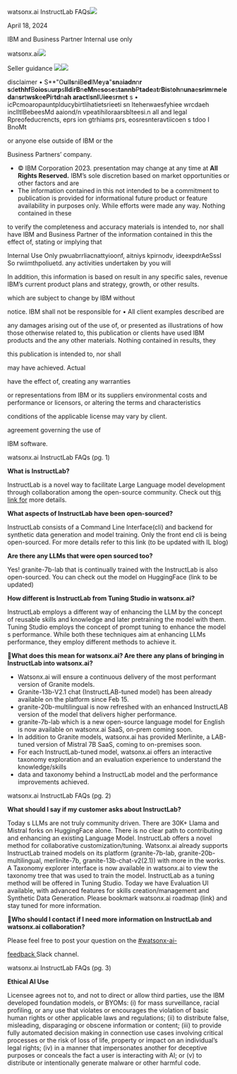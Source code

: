 ﻿watsonx.ai InstructLab FAQs![](Aspose.Words.8d9ac787-8e37-495e-8d66-5a7693969639.001.jpeg)

April 18, 2024

IBM and Business Partner Internal use only

watsonx.ai![](Aspose.Words.8d9ac787-8e37-495e-8d66-5a7693969639.002.png)

Seller guidance  ![](Aspose.Words.8d9ac787-8e37-495e-8d66-5a7693969639.003.png)![](Aspose.Words.8d9ac787-8e37-495e-8d66-5a7693969639.004.png)

disclaimer • S**"O**u**I**ls**n**i**B**ed**lM**e**y**a**"**sn**a**iadn**n**r s**d**ethhf**B**oios**u**urp**s**lId**i**rB**n**eMn**e**so**s**e**s**tannb**P**tade**a**t**r**Bis**t**oh**n**una**e**srim**r**ne**I**eda**n**sr**t**wsk**e**ePi**r**td**n**ah **a**ract**l**snl**U**iee**s**rn**e**t** s  • icPcmoaropauntplducybirtlihatietsrieeti sn lteherwaesfyhiee wrcdaeh inclltIBebeesMd aaiond/n vpeatihiloraarsblteesi.n all and legal  Rpreofeducrencts, eprs ion gtrhiams prs, eosresnteravtiicoen s tdoo I BnoMt  

or anyone else outside of IBM or the 

Business Partners’ company.

- © IBM Corporation 2023.  presentation may change at any time at **All Rights Reserved.** IBM’s sole discretion based on market opportunities or other factors and are 
- The information contained in this  not intended to be a commitment to publication is provided for informational  future product or feature availability in purposes only. While efforts were made  any way. Nothing contained in these 

to verify the completeness and accuracy  materials is intended to, nor shall have IBM and Business Partner  of the information contained in this  the effect of, stating or implying that 

Internal Use Only pwuabrrliacnattyioonf, aitniys  kpirnodv, ideexpdrAeSssI So rwiimthpoliuetd.  any activities undertaken by you will 

In addition, this information is based on  result in any specific sales, revenue IBM’s current product plans and strategy,  growth, or other results. 

which are subject to change by IBM without 

notice. IBM shall not be responsible for  • All client examples described are 

any damages arising out of the use of, or  presented as illustrations of how those otherwise related to, this publication or  clients have used IBM products and the any other materials. Nothing contained in  results, they 

this publication is intended to, nor shall 

may have achieved. Actual 

have the effect of, creating any warranties 

or representations from IBM or its suppliers  environmental costs and performance or licensors, or altering the terms and  characteristics 

conditions of the applicable license  may vary by client.

agreement governing the use of 

IBM software.

watsonx.ai InstructLab FAQs (pg. 1)

**What is InstructLab?** 

InstructLab is a novel way to facilitate Large Language model development through collaboration among the open-source community. Check out th[is link for](https://w3.ibm.com/w3publisher/ai-for-business/instructlab) more details.

**What aspects of InstructLab have been open-sourced?** 

InstructLab consists of a Command Line Interface(cli) and backend for synthetic data generation and model training. Only the front end cli is being open-sourced. For more details refer to this link (to be updated with IL blog)

**Are there any LLMs that were open sourced too?**

Yes! granite-7b-lab that is continually trained with the InstructLab is also open-sourced. You can check out the model on HuggingFace (link to be updated)

**How different is InstructLab from Tuning Studio in watsonx.ai?** 

InstructLab employs a different way of enhancing the LLM by the concept of reusable skills and knowledge and later pretraining the model with them. Tuning Studio employs the concept of prompt tuning to enhance the model s performance. While both these techniques aim at enhancing LLMs  performance, they employ different methods to achieve it.

**What does this mean for watsonx.ai? Are there any plans of bringing in InstructLab into watsonx.ai?**

- Watsonx.ai will ensure a continuous delivery of the most performant version of Granite models.
- Granite-13b-V2.1 chat (InstructLAB-tuned model) has been already available on the platform since Feb 15.
- granite-20b-multilingual is now refreshed with an enhanced InstructLAB version of the model that delivers higher performance.
- granite-7b-lab which is a new open-source language model for English is now available on watsonx.ai SaaS, on-prem coming soon.
- In addition to Granite models, watsonx.ai has provided Merlinite, a LAB-tuned version of Mistral 7B SaaS, coming to on-premises soon.
- For each InstructLab-tuned model, watsonx.ai offers an interactive taxonomy exploration and an evaluation experience to understand the knowledge/skills
- data and taxonomy behind a InstructLab model and the performance improvements achieved.

watsonx.ai InstructLab FAQs (pg. 2)

**What should I say if my customer asks about InstructLab?** 

Today s LLMs are not truly community driven. There are 30K+ Llama and Mistral forks on HuggingFace alone. There is no clear path to contributing and enhancing an existing Language Model. InstructLab offers a novel method for collaborative customization/tuning. Watsonx.ai already supports InstructLab trained models on its platform (granite-7b-lab, granite-20b-multilingual, merlinite-7b, granite-13b-chat-v2(2.1)) with more in the works. A Taxonomy explorer interface is now available in watsonx.ai to view the taxonomy tree that was used to train the model. InstructLab as a tuning method will be offered in Tuning Studio. Today we have Evaluation UI available, with advanced features for skills creation/management and Synthetic Data Generation. Please bookmark watsonx.ai roadmap (link) and stay tuned for more information.

**Who should I contact if I need more information on InstructLab and watsonx.ai collaboration?**

Please feel free to post your question on the [#watsonx-ai-](https://ibm.enterprise.slack.com/archives/C05FWDB9RSA)

[feedback ](https://ibm.enterprise.slack.com/archives/C05FWDB9RSA)Slack channel.

watsonx.ai InstructLab FAQs (pg. 3)

**Ethical AI Use**

Licensee agrees not to, and not to direct or allow third parties, use the IBM developed foundation models, or BYOMs: (i) for mass surveillance, racial profiling, or any use that violates or encourages the violation of basic human rights or other applicable laws and regulations; (ii) to distribute false, misleading, disparaging or obscene information or content; (iii) to provide fully automated decision making in connection use cases involving critical processes or the risk of loss of life, property or impact on an individual’s legal rights; (iv) in a manner that impersonates another for deceptive purposes or conceals the fact a user is interacting with AI; or (v) to distribute or intentionally generate malware or other harmful code.

